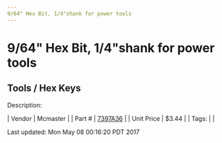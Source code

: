 ```yaml
---
9/64" Hex Bit, 1/4"shank for power tools
---
```

# 9/64" Hex Bit, 1/4"shank for power tools
## Tools / Hex Keys
Description: 	 

| Vendor | Mcmaster | 
| Part # | [7397A36](https://www.mcmaster.com/#7397A36) | 
| Unit Price | $3.44 | 
| Tags: |  | 

Last updated: Mon May 08 00:16:20 PDT 2017